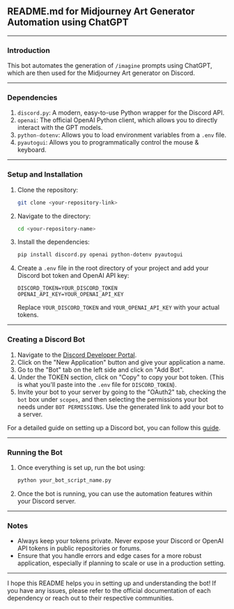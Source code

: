 ## README.md for Midjourney Art Generator Automation using ChatGPT

---

### Introduction

This bot automates the generation of `/imagine` prompts using ChatGPT, which are then used for the Midjourney Art generator on Discord.

---

### Dependencies

1. `discord.py`: A modern, easy-to-use Python wrapper for the Discord API.
2. `openai`: The official OpenAI Python client, which allows you to directly interact with the GPT models.
3. `python-dotenv`: Allows you to load environment variables from a `.env` file.
4. `pyautogui`: Allows you to programmatically control the mouse & keyboard.

---

### Setup and Installation

1. Clone the repository:
    ```bash
    git clone <your-repository-link>
    ```

2. Navigate to the directory:
    ```bash
    cd <your-repository-name>
    ```

3. Install the dependencies:
    ```bash
    pip install discord.py openai python-dotenv pyautogui
    ```

4. Create a `.env` file in the root directory of your project and add your Discord bot token and OpenAI API key:

    ```
    DISCORD_TOKEN=YOUR_DISCORD_TOKEN
    OPENAI_API_KEY=YOUR_OPENAI_API_KEY
    ```

    Replace `YOUR_DISCORD_TOKEN` and `YOUR_OPENAI_API_KEY` with your actual tokens.

---

### Creating a Discord Bot

1. Navigate to the [Discord Developer Portal](https://discord.com/developers/applications).
2. Click on the "New Application" button and give your application a name.
3. Go to the "Bot" tab on the left side and click on "Add Bot".
4. Under the TOKEN section, click on "Copy" to copy your bot token. (This is what you'll paste into the `.env` file for `DISCORD_TOKEN`).
5. Invite your bot to your server by going to the "OAuth2" tab, checking the `bot` box under `scopes`, and then selecting the permissions your bot needs under `BOT PERMISSIONS`. Use the generated link to add your bot to a server.

For a detailed guide on setting up a Discord bot, you can follow this [guide](https://discordpy.readthedocs.io/en/stable/discord.html).

---

### Running the Bot

1. Once everything is set up, run the bot using:
    ```bash
    python your_bot_script_name.py
    ```

2. Once the bot is running, you can use the automation features within your Discord server.

---

### Notes

- Always keep your tokens private. Never expose your Discord or OpenAI API tokens in public repositories or forums.
- Ensure that you handle errors and edge cases for a more robust application, especially if planning to scale or use in a production setting.

---

I hope this README helps you in setting up and understanding the bot! If you have any issues, please refer to the official documentation of each dependency or reach out to their respective communities.
